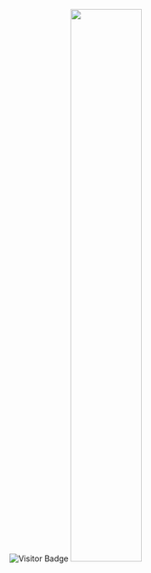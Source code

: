 ![Visitor Badge](https://visitor-badge.laobi.icu/badge?page_id=leorian.leorian)
<img src="https://images.gitee.com/uploads/images/2022/0408/071102_611afdf6_381412.jpeg" width="50%">

